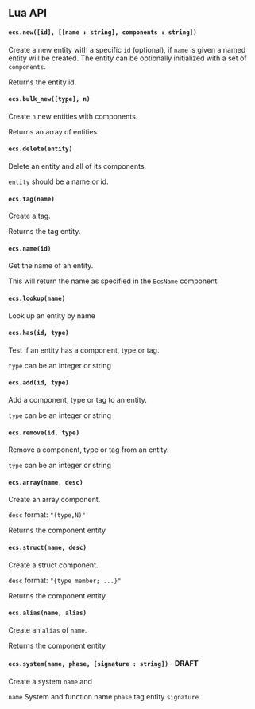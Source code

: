 ## Lua API

#### `ecs.new([id], [[name : string], components : string])`

Create a new entity with a specific `id` (optional),
if `name` is given a named entity will be created.
The entity can be optionally initialized with a
set of `components`.

Returns the entity id.

#### `ecs.bulk_new([type], n)`

Create `n` new entities with components.

Returns an array of entities

#### `ecs.delete(entity)`

Delete an entity and all of its components.

`entity` should be a name or id.

#### `ecs.tag(name)`

Create a tag.

Returns the tag entity.

#### `ecs.name(id)`

Get the name of an entity.

This will return the name as specified in the `EcsName` component.

#### `ecs.lookup(name)`

Look up an entity by name

#### `ecs.has(id, type)`

Test if an entity has a component, type or tag.

`type` can be an integer or string

#### `ecs.add(id, type)`

Add a component, type or tag to an entity.

`type` can be an integer or string

#### `ecs.remove(id, type)`

Remove a component, type or tag from an entity.

`type` can be an integer or string

#### `ecs.array(name, desc)`

Create an array component.

`desc` format: `"(type,N)"`

Returns the component entity

#### `ecs.struct(name, desc)`

Create a struct component.

`desc` format: `"{type member; ...}"`

Returns the component entity

#### `ecs.alias(name, alias)`

Create an `alias` of `name`.

Returns the component entity

#### `ecs.system(name, phase, [signature : string])` - DRAFT

Create a system `name` and

`name` System and function name
`phase` tag entity
`signature`